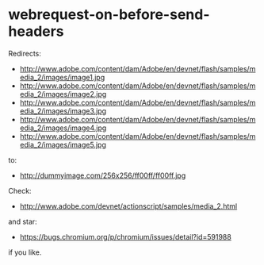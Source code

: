 webrequest-on-before-send-headers
===

Redirects:

* http://www.adobe.com/content/dam/Adobe/en/devnet/flash/samples/media_2/images/image1.jpg
* http://www.adobe.com/content/dam/Adobe/en/devnet/flash/samples/media_2/images/image2.jpg
* http://www.adobe.com/content/dam/Adobe/en/devnet/flash/samples/media_2/images/image3.jpg
* http://www.adobe.com/content/dam/Adobe/en/devnet/flash/samples/media_2/images/image4.jpg
* http://www.adobe.com/content/dam/Adobe/en/devnet/flash/samples/media_2/images/image5.jpg

to:

* http://dummyimage.com/256x256/ff00ff/ff00ff.jpg

Check:

* http://www.adobe.com/devnet/actionscript/samples/media_2.html

and star:

* https://bugs.chromium.org/p/chromium/issues/detail?id=591988

if you like.
